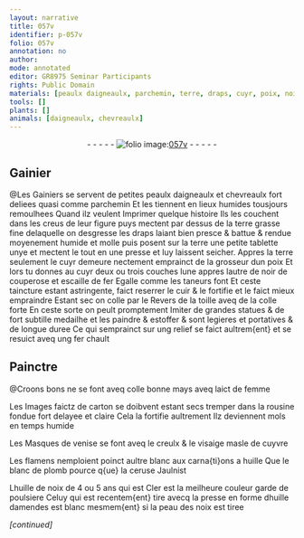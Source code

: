 ```yaml
---
layout: narrative
title: 057v
identifier: p-057v
folio: 057v
annotation: no
author:
mode: annotated
editor: GR8975 Seminar Participants
rights: Public Domain
materials: [peaulx daigneaulx, parchemin, terre, draps, cuyr, poix, noir de couperose, escaille de fer, cuir, toille, colle, laict de femme, carton, rousine, cuyvre, huille, blanc de plomb, ceruse, huille de noix, huille damendes, peau des noix]
tools: []
plants: []
animals: [daigneaulx, chevreaulx]
---
```


<div class="folio" align="center">- - - - - <a href="http://gallica.bnf.fr/ark:/12148/btv1b10500001g/f120.item" target="_blank"><img src="https://cu-mkp.github.io/2017-workshop-edition/assets/photo-icon.png" alt="folio image: " style="display:inline-block; margin-bottom:-3px;"/>057v</a> - - - - - </div>    

## <span class="pro">Gainier</span>

 
@Les <span class="pro">Gainiers</span> se servent de petites <span class="m">peaulx <span class="al">daigneaulx</span></span> et <span class="al">chevreaulx</span> fort deliees quasi comme <span class="m">parchemin</span> Et les tiennent en lieux humides tousjours remoulhees Quand ilz veulent Imprimer quelque histoire Ils les couchent dans les creus de leur figure puys mectent par dessus de la <span class="m">terre</span> grasse fine delaquelle on desgresse les <span class="m">draps</span> laiant bien presce & battue & rendue moyenement humide et molle puis posent sur la <span class="m">terre</span> une petite tablette unye et mectent le tout en une presse et luy laissent seicher. Appres la <span class="m">terre</span> seulement le <span class="m">cuyr</span> demeure nectement emprainct de la grosseur dun <span class="m">poix</span> Et lors tu donnes au <span class="m">cuyr</span> deux ou trois couches lune appres lautre de <span class="m">noir de couperose</span> et <span class="m">escaille de fer</span> Egalle comme les <span class="pro">taneurs</span> font Et ceste taincture estant astringente, faict reserrer le <span class="m">cuir</span> & le fortifie et le faict mieux empraindre Estant sec on colle par le Revers de la <span class="m">toille</span> aveq de la <span class="m">colle</span> forte En ceste sorte on peult promptement Imiter de grandes statues & de fort subtille medailhe et les paindre & estoffer & sont legieres et portatives & de longue duree Ce qui semprainct sur ung relief se faict aultrem{ent} et se resuict aveq ung fer chault
    

## Painctre

 
@Croons bons ne se font aveq <span class="m">colle</span> bonne mays aveq <span class="m">laict de femme</span>
 
Les Images faictz de <span class="m">carton</span> se doibvent estant secs tremper dans la <span class="m">rousine</span> fondue fort delayee et claire Cela la fortifie aultrement Ilz deviennent mols en temps humide
 
Les Masques de <span class="pl">venise</span> se font aveq le creulx & le visaige masle de <span class="m">cuyvre</span>
 
Les <span class="pl">flamens</span> nemploient poinct aultre blanc aux carna{ti}ons a <span class="m">huille</span> Que le <span class="m">blanc de plomb</span> pource q{ue} la <span class="m">ceruse</span> Jaulnist
 
L<span class="m">huille de noix</span> de 4 ou 5 ans qui est Cler est la meilheure couleur garde de poulsiere Celuy qui est recentem{ent} tire avecq la presse en forme d<span class="m">huille damendes</span> est blanc mesmem{ent} si la <span class="m">peau des noix</span> est tiree
 
*[continued]*
 